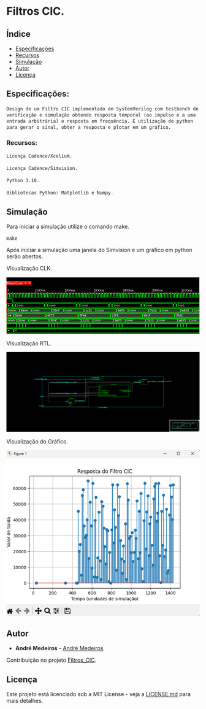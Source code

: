 # Filtros CIC.

## Índice
- [Especificações](#Especificações)
- [Recursos](#Recursos)
- [Simulação](#Simulação)
- [Autor](#Autor)
- [Licença](#Licença)

## Especificações:

```
Design de um Filtro CIC implementado em SystemVerilog com testbench de verificação e simulação obtendo resposta temporal (ao impulso e a uma entrada arbitrária) e resposta em frequência. E utilização de python para gerar o sinal, obter a resposta e plotar em um gráfico.
```

### Recursos:

```
Licença Cadence/Xcelium.

Licença Cadence/Simvision.

Python 3.10.

Bibliotecas Python: Matplotlib e Numpy.
```

## Simulação

Para iniciar a simulação utilize o comando make.

```
make
```

Após iniciar a simulação uma janela do Simvision e um gráfico em python serão abertos.

Visualização CLK.

![](png/ondas.png)

Visualização RTL.

![](png/rtl.png)

Visualização do Gráfico.

![](png/plot.png)

## Autor

* **André Medeiros** - [André Medeiros](https://github.com/andreemedeiros)

Contribuição no projeto [Filtros_CIC](https://github.com/andreemedeiros/Filtros_CIC/graphs/contributors).

## Licença

Este projeto está licenciado sob a MIT License - veja a [LICENSE.md](LICENSE.md) para mais detalhes.
